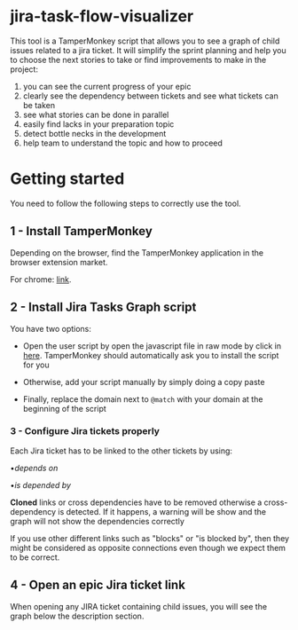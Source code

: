 # jira-task-flow-visualizer

This tool is a TamperMonkey script that allows you to see a graph of child issues related to a jira ticket. It will simplify the sprint planning and help you to choose the next stories to take or find improvements to make in the project:
1.  you can see the current progress of your epic
2.  clearly see the dependency between tickets and see what tickets can be taken
3.  see what stories can be done in parallel
4.  easily find lacks in your preparation topic
5.  detect bottle necks in the development
6.  help team to understand the topic and how to proceed

# Getting started

You need to follow the following steps to correctly use the tool.

## 1 - Install TamperMonkey

Depending on the browser, find the TamperMonkey application in the browser extension market.

For chrome:
[link](https://chrome.google.com/webstore/detail/tampermonkey/dhdgffkkebhmkfjojejmpbldmpobfkfo?hl=fr).

## 2 - Install Jira Tasks Graph script

You have two options:

-   Open the user script by open the javascript file in raw mode by
    click in
    [here](https://raw.githubusercontent.com/criteo/jira-task-flow-visualizer/main/dist/jira-task-flow-visualizer/jira-task-flow-visualizer.user.js). TamperMonkey should automatically ask you to install the script for you

-   Otherwise, add your script manually by simply doing a copy paste

- Finally, replace the domain next to `@match` with your domain at the beginning of the script

### 3 - Configure Jira tickets properly

Each Jira ticket has to be linked to the other tickets by using:

•*depends on*

•*is depended by*

**Cloned** links or cross dependencies have to be removed otherwise a cross-dependency is detected. If it happens, a warning will be show and the graph will not show the dependencies correctly

If you use other different links such as "blocks" or "is blocked by", then they might be considered as opposite connections even though we expect them to be correct.

## 4 - Open an epic Jira ticket link

When opening any JIRA ticket containing child issues, you will see the graph below the description section.

